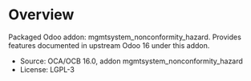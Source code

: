 # Overview

Packaged Odoo addon: mgmtsystem_nonconformity_hazard. Provides features documented in upstream Odoo 16 under this addon.

- Source: OCA/OCB 16.0, addon mgmtsystem_nonconformity_hazard
- License: LGPL-3
